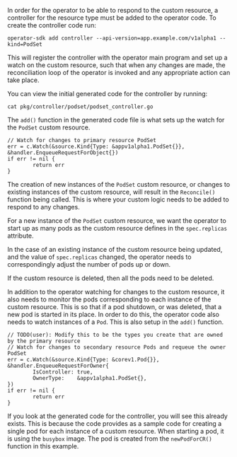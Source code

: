 In order for the operator to be able to respond to the custom resource, a controller for the resource type must be added to the operator code. To create the controller code run:

```execute
operator-sdk add controller --api-version=app.example.com/v1alpha1 --kind=PodSet
```

This will register the controller with the operator main program and set up a watch on the custom resource, such that when any changes are made, the reconciliation loop of the operator is invoked and any appropriate action can take place.

You can view the initial generated code for the controller by running:

```execute
cat pkg/controller/podset/podset_controller.go
```

The `add()` function in the generated code file is what sets up the watch for the `PodSet` custom resource.

```
// Watch for changes to primary resource PodSet
err = c.Watch(&source.Kind{Type: &appv1alpha1.PodSet{}}, &handler.EnqueueRequestForObject{})
if err != nil {
        return err
}
```

The creation of new instances of the `PodSet` custom resource, or changes to existing instances of the custom resource, will result in the `Reconcile()` function being called. This is where your custom logic needs to be added to respond to any changes.

For a new instance of the `PodSet` custom resource, we want the operator to start up as many pods as the custom resource defines in the `spec.replicas` attribute.

In the case of an existing instance of the custom resource being updated, and the value of `spec.replicas` changed, the operator needs to correspondingly adjust the number of pods up or down.

If the custom resource is deleted, then all the pods need to be deleted.

In addition to the operator watching for changes to the custom resource, it also needs to monitor the pods corresponding to each instance of the custom resource. This is so that if a pod shutdown, or was deleted, that a new pod is started in its place. In order to do this, the operator code also needs to watch instances of a `Pod`. This is also setup in the `add()` function.

```
// TODO(user): Modify this to be the types you create that are owned by the primary resource
// Watch for changes to secondary resource Pods and requeue the owner PodSet
err = c.Watch(&source.Kind{Type: &corev1.Pod{}}, &handler.EnqueueRequestForOwner{
        IsController: true,
        OwnerType:    &appv1alpha1.PodSet{},
})
if err != nil {
        return err
}
```

If you look at the generated code for the controller, you will see this already exists. This is because the code provides as a sample code for creating a single pod for each instance of a custom resource. When starting a pod, it is using the `busybox` image. The pod is created from the `newPodForCR()` function in this example.
